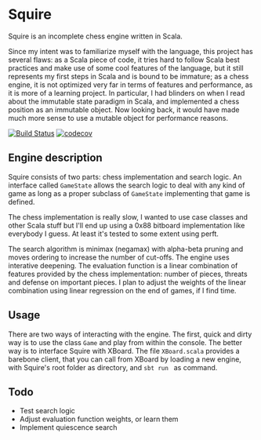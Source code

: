 # Squire

Squire is an incomplete chess engine written in Scala.

Since my intent was to familiarize myself with the language, this project has several flaws:
as a Scala piece of code, it tries hard to follow Scala best practices and make use of some cool features of the language,
but it still represents my first steps in Scala and is bound to be immature; as a chess engine, it is not optimized very
far in terms of features and performance, as it is more of a learning project.
In particular, I had blinders on when I read about the immutable state paradigm in Scala, and implemented a chess
position as an immutable object. Now looking back, it would have made much more sense to use a mutable object for performance reasons.

[![Build Status](https://travis-ci.org/jrj-d/squire.svg?branch=master)](https://travis-ci.org/jrj-d/squire) [![codecov](https://codecov.io/gh/jrj-d/squire/branch/master/graph/badge.svg)](https://codecov.io/gh/jrj-d/squire)

## Engine description

Squire consists of two parts: chess implementation and search logic.
An interface called `GameState` allows the search logic to deal with any kind of game as long as a proper subclass of
`GameState` implementing that game is defined.

The chess implementation is really slow, I wanted to use case classes and other Scala stuff but I'll end up using a 0x88 bitboard implementation like everybody I guess.
At least it's tested to some extent using perft.

The search algorithm is minimax (negamax) with alpha-beta pruning and moves ordering to increase the number of cut-offs.
The engine uses interative deepening. The evaluation function is a linear combination of features provided by the
chess implementation: number of pieces, threats and defense on important pieces.
I plan to adjust the weights of the linear combination using linear regression on the end of games, if I find time.

## Usage

There are two ways of interacting with the engine. The first, quick and dirty way is to use the class `Game` and play from within the console.
The better way is to interface Squire with XBoard. The file `XBoard.scala` provides a barebone client, that you can
call from XBoard by loading a new engine, with Squire's root folder as directory, and `sbt run ` as command.

## Todo

+ Test search logic
+ Adjust evaluation function weights, or learn them
+ Implement quiescence search
